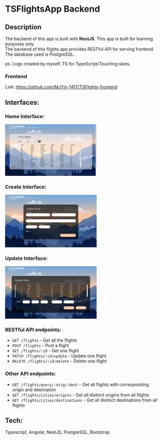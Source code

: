 # TSFlightsApp Backend

## Description
The backend of this app is built with **NestJS**. This app is built for learning purposes only.  
The backend of this flights app provides RESTful API for serving frontend. The database used is PostgreSQL.  

ps. Logo created by myself. TS for TypeScript/Touching skies.
### Frontend
Link: https://github.com/MJYin-1417/TSFlights-frontend

## Interfaces:

### Home Interface: 
<img
  src="/home.png"
  alt="Home"
  title="Home Page"
  style="display: inline-block; margin: 0 auto; max-width: 300px">

### Create Interface: 
<img
  src="/create.png"
  alt="Create"
  title="Create Page"
  style="display: inline-block; margin: 0 auto; max-width: 300px">
 
### Update Interface: 
<img
  src="/update.png"
  alt="Create"
  title="Update Page"
  style="display: inline-block; margin: 0 auto; max-width: 300px">

### RESTful API endpoints:
  - `GET /flights` - Get all the flights
  - `POST /flights` - Post a flight
  - `GET /flights/:id` - Get one flight
  - `PATCH /flights/:id/update` - Update one flight
  - `DELETE /flights/:id/delete` - Delete one flight

### Other API endpoints:
  - `GET /flights/query/:orig/:dest` - Get all flights with corresponding origin and destination
  - `GET /flights/cities/origins` - Get all distinct origins from all flights
  - `GET /flights/cities/destinations` - Get all distinct destinations from all flights

## Tech:
Typescript, Angular, NestJS, PostgreSQL, Bootstrap



